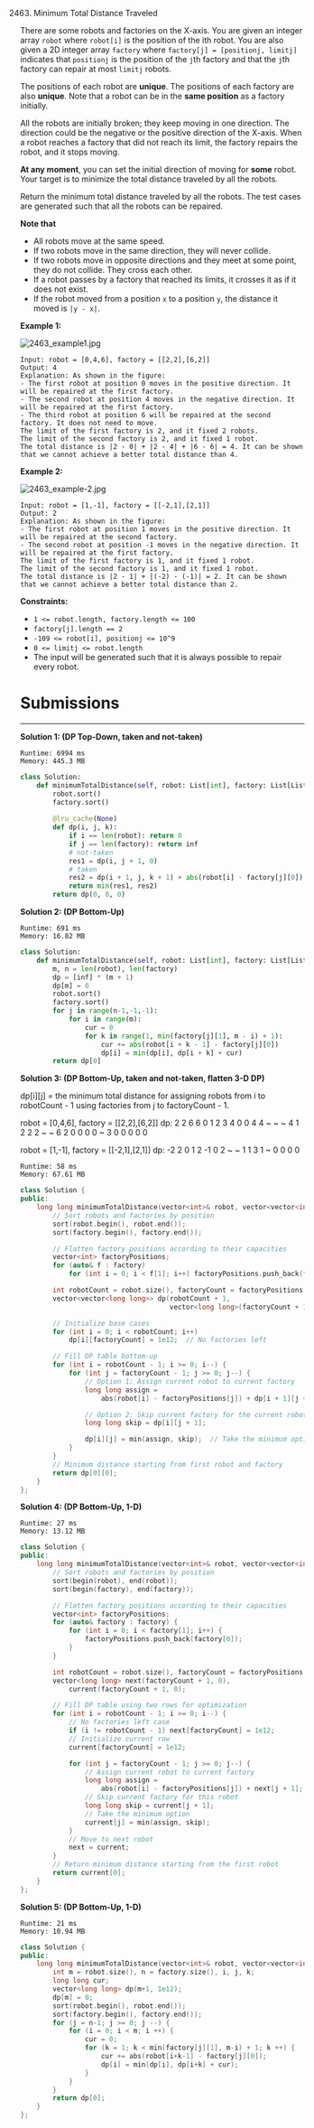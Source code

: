 2463. Minimum Total Distance Traveled

There are some robots and factories on the X-axis. You are given an integer array `robot` where `robot[i]` is the position of the ith robot. You are also given a 2D integer array `factory` where `factory[j] = [positionj, limitj]` indicates that `positionj` is the position of the `j`th factory and that the `j`th factory can repair at most `limitj` robots.

The positions of each robot are **unique**. The positions of each factory are also **unique**. Note that a robot can be in the **same position** as a factory initially.

All the robots are initially broken; they keep moving in one direction. The direction could be the negative or the positive direction of the X-axis. When a robot reaches a factory that did not reach its limit, the factory repairs the robot, and it stops moving.

**At any moment**, you can set the initial direction of moving for **some** robot. Your target is to minimize the total distance traveled by all the robots.

Return the minimum total distance traveled by all the robots. The test cases are generated such that all the robots can be repaired.

**Note that**

* All robots move at the same speed.
* If two robots move in the same direction, they will never collide.
* If two robots move in opposite directions and they meet at some point, they do not collide. They cross each other.
* If a robot passes by a factory that reached its limits, it crosses it as if it does not exist.
* If the robot moved from a position `x` to a position `y`, the distance it moved is `|y - x|`.
 

**Example 1:**

![2463_example1.jpg](img/2463_example1.jpg)
```
Input: robot = [0,4,6], factory = [[2,2],[6,2]]
Output: 4
Explanation: As shown in the figure:
- The first robot at position 0 moves in the positive direction. It will be repaired at the first factory.
- The second robot at position 4 moves in the negative direction. It will be repaired at the first factory.
- The third robot at position 6 will be repaired at the second factory. It does not need to move.
The limit of the first factory is 2, and it fixed 2 robots.
The limit of the second factory is 2, and it fixed 1 robot.
The total distance is |2 - 0| + |2 - 4| + |6 - 6| = 4. It can be shown that we cannot achieve a better total distance than 4.
```

**Example 2:**

![2463_example-2.jpg](img/2463_example-2.jpg)
```
Input: robot = [1,-1], factory = [[-2,1],[2,1]]
Output: 2
Explanation: As shown in the figure:
- The first robot at position 1 moves in the positive direction. It will be repaired at the second factory.
- The second robot at position -1 moves in the negative direction. It will be repaired at the first factory.
The limit of the first factory is 1, and it fixed 1 robot.
The limit of the second factory is 1, and it fixed 1 robot.
The total distance is |2 - 1| + |(-2) - (-1)| = 2. It can be shown that we cannot achieve a better total distance than 2.
```

**Constraints:**

* `1 <= robot.length, factory.length <= 100`
* `factory[j].length == 2`
* `-109 <= robot[i], positionj <= 10^9`
* `0 <= limitj <= robot.length`
* The input will be generated such that it is always possible to repair every robot.

# Submissions
---
**Solution 1: (DP Top-Down, taken and not-taken)**
```
Runtime: 6994 ms
Memory: 445.3 MB
```
```python
class Solution:
    def minimumTotalDistance(self, robot: List[int], factory: List[List[int]]) -> int:
        robot.sort()
        factory.sort()
        
        @lru_cache(None)
        def dp(i, j, k):
            if i == len(robot): return 0
            if j == len(factory): return inf
            # not-taken
            res1 = dp(i, j + 1, 0)
            # taken
            res2 = dp(i + 1, j, k + 1) + abs(robot[i] - factory[j][0]) if factory[j][1] > k else inf
            return min(res1, res2)
        return dp(0, 0, 0)
```

**Solution 2: (DP Bottom-Up)**
```
Runtime: 691 ms
Memory: 16.82 MB
```
```python
class Solution:
    def minimumTotalDistance(self, robot: List[int], factory: List[List[int]]) -> int:
        m, n = len(robot), len(factory)
        dp = [inf] * (m + 1)
        dp[m] = 0
        robot.sort()
        factory.sort()
        for j in range(n-1,-1,-1):
            for i in range(m):
                cur = 0
                for k in range(1, min(factory[j][1], m - i) + 1):
                    cur += abs(robot[i + k - 1] - factory[j][0])
                    dp[i] = min(dp[i], dp[i + k] + cur)
        return dp[0]
```

**Solution 3: (DP Bottom-Up, taken and not-taken, flatten 3-D DP)**

dp[i][j] = the minimum total distance for assigning robots from i to robotCount - 1 using factories from j to factoryCount - 1.

robot = [0,4,6], factory = [[2,2],[6,2]]
dp:
    2 2 6 6
    0 1 2 3 4
0 0 4 4 ~ ~ ~
4 1 2 2 2 ~ ~
6 2 0 0 0 0 ~
  3 0 0 0 0 0

robot = [1,-1], factory = [[-2,1],[2,1]]
dp:
      -2 2
       0 1 2
-1  0  2 ~ ~
 1  1  3 1 ~
    0  0 0 0

```
Runtime: 58 ms
Memory: 67.61 MB
```
```c++
class Solution {
public:
    long long minimumTotalDistance(vector<int>& robot, vector<vector<int>>& factory) {
        // Sort robots and factories by position
        sort(robot.begin(), robot.end());
        sort(factory.begin(), factory.end());

        // Flatten factory positions according to their capacities
        vector<int> factoryPositions;
        for (auto& f : factory)
            for (int i = 0; i < f[1]; i++) factoryPositions.push_back(f[0]);

        int robotCount = robot.size(), factoryCount = factoryPositions.size();
        vector<vector<long long>> dp(robotCount + 1,
                                     vector<long long>(factoryCount + 1, 0));

        // Initialize base cases
        for (int i = 0; i < robotCount; i++)
            dp[i][factoryCount] = 1e12;  // No factories left

        // Fill DP table bottom-up
        for (int i = robotCount - 1; i >= 0; i--) {
            for (int j = factoryCount - 1; j >= 0; j--) {
                // Option 1: Assign current robot to current factory
                long long assign =
                    abs(robot[i] - factoryPositions[j]) + dp[i + 1][j + 1];

                // Option 2: Skip current factory for the current robot
                long long skip = dp[i][j + 1];

                dp[i][j] = min(assign, skip);  // Take the minimum option
            }
        }
        // Minimum distance starting from first robot and factory
        return dp[0][0];
    }
};
```

**Solution 4: (DP Bottom-Up, 1-D)**
```
Runtime: 27 ms
Memory: 13.12 MB
```
```c++
class Solution {
public:
    long long minimumTotalDistance(vector<int>& robot, vector<vector<int>>& factory) {
        // Sort robots and factories by position
        sort(begin(robot), end(robot));
        sort(begin(factory), end(factory));

        // Flatten factory positions according to their capacities
        vector<int> factoryPositions;
        for (auto& factory : factory) {
            for (int i = 0; i < factory[1]; i++) {
                factoryPositions.push_back(factory[0]);
            }
        }

        int robotCount = robot.size(), factoryCount = factoryPositions.size();
        vector<long long> next(factoryCount + 1, 0),
            current(factoryCount + 1, 0);

        // Fill DP table using two rows for optimization
        for (int i = robotCount - 1; i >= 0; i--) {
            // No factories left case
            if (i != robotCount - 1) next[factoryCount] = 1e12;
            // Initialize current row
            current[factoryCount] = 1e12;

            for (int j = factoryCount - 1; j >= 0; j--) {
                // Assign current robot to current factory
                long long assign =
                    abs(robot[i] - factoryPositions[j]) + next[j + 1];
                // Skip current factory for this robot
                long long skip = current[j + 1];
                // Take the minimum option
                current[j] = min(assign, skip);
            }
            // Move to next robot
            next = current;
        }
        // Return minimum distance starting from the first robot
        return current[0];
    }
};
```

**Solution 5: (DP Bottom-Up, 1-D)**
```
Runtime: 21 ms
Memory: 10.94 MB
```
```c++
class Solution {
public:
    long long minimumTotalDistance(vector<int>& robot, vector<vector<int>>& factory) {
        int m = robot.size(), n = factory.size(), i, j, k;
        long long cur;
        vector<long long> dp(m+1, 1e12);
        dp[m] = 0;
        sort(robot.begin(), robot.end());
        sort(factory.begin(), factory.end());
        for (j = n-1; j >= 0; j --) {
            for (i = 0; i < m; i ++) {
                cur = 0;
                for (k = 1; k < min(factory[j][1], m-i) + 1; k ++) {
                    cur += abs(robot[i+k-1] - factory[j][0]);
                    dp[i] = min(dp[i], dp[i+k] + cur);
                }
            }
        }
        return dp[0];
    }
};
```
